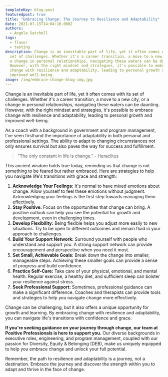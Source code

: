 ```yaml
---
templateKey: blog-post
featuredpost: true
title: "Embracing Change: The Journey to Resilience and Adaptability"
date: 2021-07-15T14:04:10.000Z
authors:
  - Angela Satchell
tags:
  - flavor
  - tasting
description: Change is an inevitable part of life, yet it often comes with its
  set of challenges. Whether it's a career transition, a move to a new city, or
  a change in personal relationships, navigating these waters can be daunting.
  However, with the right mindset and strategies, it's possible to embrace
  change with resilience and adaptability, leading to personal growth and
  improved well-being.
image: /img/embrace-change-blog-img.jpg
---
```

Change is an inevitable part of life, yet it often comes with its set of challenges. Whether it's a career transition, a move to a new city, or a change in personal relationships, navigating these waters can be daunting. However, with the right mindset and strategies, it's possible to embrace change with resilience and adaptability, leading to personal growth and improved well-being.

As a coach with a background in government and program management, I've seen firsthand the importance of adaptability in both personal and professional settings. The ability to adapt to changing circumstances not only ensures survival but also paves the way for success and fulfillment.

> "The only constant in life is change." - Heraclitus

This ancient wisdom holds true today, reminding us that change is not something to be feared but rather embraced. Here are strategies to help you navigate life's transitions with grace and strength:

1. **Acknowledge Your Feelings:** It's normal to have mixed emotions about change. Allow yourself to feel these emotions without judgment. Acknowledging your feelings is the first step towards managing them effectively.
2. **Stay Positive:** Focus on the opportunities that change can bring. A positive outlook can help you see the potential for growth and development, even in challenging times.
3. **Develop Flexibility:** Being flexible helps you adjust more easily to new situations. Try to be open to different outcomes and remain fluid in your approach to challenges.
4. **Build Your Support Network:** Surround yourself with people who understand and support you. A strong support network can provide encouragement and perspective when you need it most.
5. **Set Small, Achievable Goals:** Break down the change into smaller, manageable steps. Achieving these smaller goals can provide a sense of progress and build confidence.
6. **Practice Self-Care:** Take care of your physical, emotional, and mental health. Regular exercise, a healthy diet, and sufficient sleep can bolster your resilience against stress.
7. **Seek Professional Support:** Sometimes, professional guidance can make a significant difference. Coaches and therapists can provide tools and strategies to help you navigate change more effectively.

Change can be challenging, but it also offers a unique opportunity for growth and learning. By embracing change with resilience and adaptability, you can navigate life's transitions with confidence and grace.

**If you're seeking guidance on your journey through change, our team at Positive Professionals is here to support you.** Our diverse backgrounds in executive roles, engineering, and program management, coupled with our passion for Diversity, Equity & Belonging (DEB), make us uniquely equipped to help you embrace change and unlock your full potential.

Remember, the path to resilience and adaptability is a journey, not a destination. Embrace the journey and discover the strength within you to adapt and thrive in the face of change.